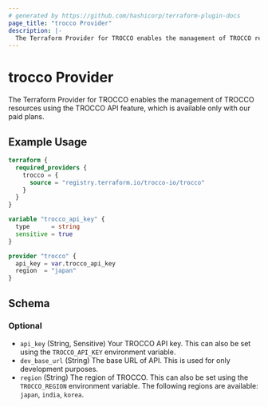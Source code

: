 ```yaml
---
# generated by https://github.com/hashicorp/terraform-plugin-docs
page_title: "trocco Provider"
description: |-
  The Terraform Provider for TROCCO enables the management of TROCCO resources using the TROCCO API feature, which is available only with our paid plans.
---
```


# trocco Provider

The Terraform Provider for TROCCO enables the management of TROCCO resources using the TROCCO API feature, which is available only with our paid plans.

## Example Usage

```terraform
terraform {
  required_providers {
    trocco = {
      source = "registry.terraform.io/trocco-io/trocco"
    }
  }
}

variable "trocco_api_key" {
  type      = string
  sensitive = true
}

provider "trocco" {
  api_key = var.trocco_api_key
  region  = "japan"
}
```

<!-- schema generated by tfplugindocs -->
## Schema

### Optional

- `api_key` (String, Sensitive) Your TROCCO API key. This can also be set using the `TROCCO_API_KEY` environment variable.
- `dev_base_url` (String) The base URL of API. This is used for only development purposes.
- `region` (String) The region of TROCCO. This can also be set using the `TROCCO_REGION` environment variable. The following regions are available: `japan`, `india`, `korea`.
